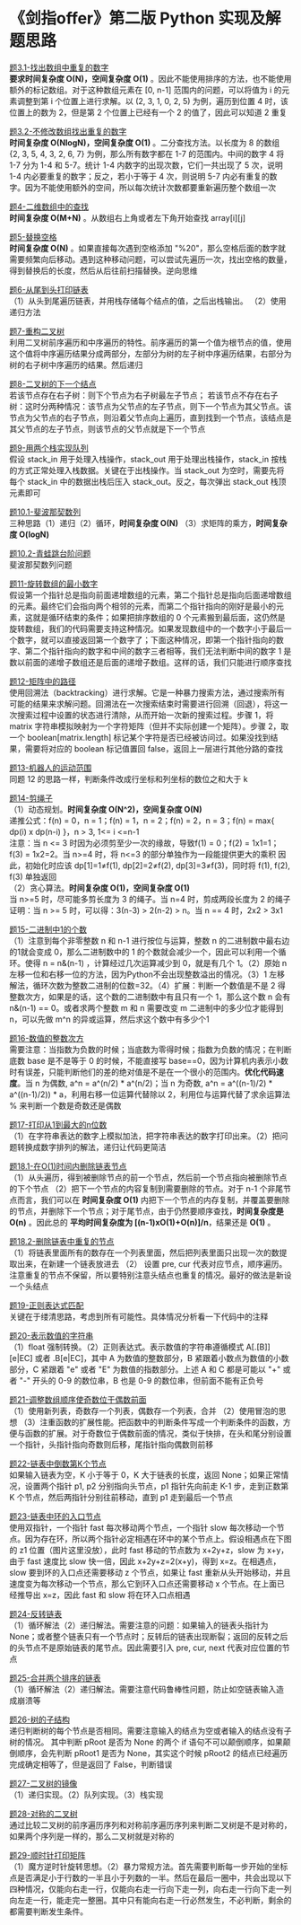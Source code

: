 # 《剑指offer》第二版 Python 实现及解题思路
[题3.1-找出数组中重复的数字](题3.1-找出数组中重复的数字.py)   
**要求时间复杂度 O(N)，空间复杂度 O(1)** 。因此不能使用排序的方法，也不能使用额外的标记数组。对于这种数组元素在 [0, n-1] 范围内的问题，可以将值为 i 的元素调整到第 i 个位置上进行求解。以 (2, 3, 1, 0, 2, 5) 为例，遍历到位置 4 时，该位置上的数为 2，但是第 2 个位置上已经有一个 2 的值了，因此可以知道 2 重复

[题3.2-不修改数组找出重复的数字](题3.2-不修改数组找出重复的数字.py)     
**时间复杂度 O(NlogN)，空间复杂度 O(1)** 。二分查找方法。以长度为 8 的数组 {2, 3, 5, 4, 3, 2, 6, 7} 为例，那么所有数字都在 1-7 的范围内。中间的数字 4 将 1-7 分为 1-4 和 5-7。统计 1-4 内数字的出现次数，它们一共出现了 5 次，说明 1-4 内必要重复的数字；反之，若小于等于 4 次，则说明 5-7 内必有重复的数字。因为不能使用额外的空间，所以每次统计次数都要重新遍历整个数组一次

[题4-二维数组中的查找](题4-二维数组中的查找.py)      
**时间复杂度 O(M+N)** 。从数组右上角或者左下角开始查找 array[i][j]

[题5-替换空格](题5-替换空格.py)    
**时间复杂度 O(N)** 。如果直接每次遇到空格添加 "%20"，那么空格后面的数字就需要频繁向后移动。遇到这种移动问题，可以尝试先遍历一次，找出空格的数量，得到替换后的长度，然后从后往前扫描替换。逆向思维

[题6-从尾到头打印链表](题6-从尾到头打印链表.py)       
（1）从头到尾遍历链表，并用栈存储每个结点的值，之后出栈输出。
（2）使用递归方法

[题7-重构二叉树](题7-重构二叉树.py)     
利用二叉树前序遍历和中序遍历的特性。前序遍历的第一个值为根节点的值，使用这个值将中序遍历结果分成两部分，左部分为树的左子树中序遍历结果，右部分为树的右子树中序遍历的结果。然后递归

[题8-二叉树的下一个结点](题8-二叉树的下一个结点.py)     
若该节点存在右子树：则下个节点为右子树最左子节点；
若该节点不存在右子树：这时分两种情况：该节点为父节点的左子节点，则下一个节点为其父节点。该节点为父节点的右子节点，则沿着父节点向上遍历，直到找到一个节点，该结点是其父节点的左子节点，则该节点的父节点就是下一个节点

[题9-用两个栈实现队列](题9-用两个栈实现队列.py)     
假设 stack_in 用于处理入栈操作，stack_out 用于处理出栈操作，stack_in 按栈的方式正常处理入栈数据。关键在于出栈操作。当 stack_out 为空时，需要先将每个 stack_in 中的数据出栈后压入 stack_out。反之，每次弹出 stack_out 栈顶元素即可

[题10.1-斐波那契数列](题10.1-斐波那契数列.py)    
三种思路（1）递归（2）循环，**时间复杂度 O(N)** （3）求矩阵的乘方，**时间复杂度 O(logN)**

[题10.2-青蛙跳台阶问题](题10.2-青蛙跳台阶问题.py)    
斐波那契数列问题

[题11-旋转数组的最小数字](题11-旋转数组的最小数字.py)   
假设第一个指针总是指向前面递增数组的元素，第二个指针总是指向后面递增数组的元素。最终它们会指向两个相邻的元素，而第二个指针指向的刚好是最小的元素，这就是循环结束的条件；如果把排序数组的 0 个元素搬到最后面，这仍然是旋转数组，我们的代码需要支持这种情况。如果发现数组中的一个数字小于最后一个数字，就可以直接返回第一个数字了；下面这种情况，即第一个指针指向的数字、第二个指针指向的数字和中间的数字三者相等，我们无法判断中间的数字 1 是数以前面的递增子数组还是后面的递增子数组。这样的话，我们只能进行顺序查找

[题12-矩阵中的路径](题12-矩阵中的路径.py)   
使用回溯法（backtracking）进行求解。它是一种暴力搜索方法，通过搜索所有可能的结果来求解问题。回溯法在一次搜索结束时需要进行回溯（回退），将这一次搜索过程中设置的状态进行清除，从而开始一次新的搜索过程。步骤 1，将 matrix 字符串模拟映射为一个字符矩阵（但并不实际创建一个矩阵）。步骤 2，取一个 boolean[matrix.length] 标记某个字符是否已经被访问过。如果没找到结果，需要将对应的 boolean 标记值置回 false，返回上一层进行其他分路的查找

[题13-机器人的运动范围](题13-机器人的运动范围.py)  
同题 12 的思路一样，判断条件改成行坐标和列坐标的数位之和大于 k

[题14-剪绳子](题14-剪绳子.py)   
（1）动态规划。**时间复杂度 O(N^2)，空间复杂度 O(N)**    
递推公式：f(n) = 0，n = 1；f(n) = 1，n = 2；f(n) = 2，n = 3；f(n) = max{ dp(i) x dp(n-i) }，n > 3, 1<= i <=n-1   
注意：当 n <= 3 时因为必须剪至少一次的缘故，导致f(1) = 0；f(2) = 1x1=1；f(3) = 1x2=2。当 n>=4 时，将 n<=3 的部分单独作为一段能提供更大的乘积   因此，初始化时应该 dp[1]=1≠f(1), dp[2]=2≠f(2), dp[3]=3≠f(3)，同时将 f(1), f(2), f(3) 单独返回        
（2）贪心算法。**时间复杂度 O(1)，空间复杂度 O(1)**     
当 n>=5 时，尽可能多剪长度为 3 的绳子。当 n=4 时，剪成两段长度为 2 的绳子     
证明：当 n >= 5 时，可以得：3(n-3) > 2(n-2) > n。当 n == 4 时，2x2 > 3x1

[题15-二进制中1的个数](题15-二进制中1的个数.py)    
（1）注意到每个非零整数 n 和 n-1 进行按位与运算，整数 n 的二进制数中最右边的1就会变成 0，那么二进制数中的 1 的个数就会减少一个，因此可以利用一个循环。使得 n = n&(n-1) ，计算经过几次运算减少到 0，就是有几个 1。（2）原始 n 左移一位和右移一位的方法，因为Python不会出现整数溢出的情况。（3）1 左移解法，循环次数为整数二进制的位数=32。（4）扩展：判断一个数值是不是 2 得整数次方，如果是的话，这个数的二进制数中有且只有一个 1，那么这个数 n 会有 n&(n-1) == 0。或者求两个整数 m 和 n 需要改变 m 二进制中的多少位才能得到 n，可以先做 m^n 的异或运算，然后求这个数中有多少个1

[题16-数值的整数次方](题16-数值的整数次方.py)  
需要注意：当指数为负数的时候；当底数为零得时候；指数为负数的情况；在判断底数 base 是不是等于 0 的时候，不能直接写 base==0，因为计算机内表示小数时有误差，只能判断他们的差的绝对值是不是在一个很小的范围内。**优化代码速度**。当 n 为偶数, a^n = a^(n/2) * a^(n/2)；当 n 为奇数, a^n = a^((n-1)/2) * a^((n-1)/2)) * a，利用右移一位运算代替除以 2，利用位与运算代替了求余运算法 % 来判断一个数是奇数还是偶数

[题17-打印从1到最大的n位数](题17-打印从1到最大的n位数.py)     
（1）在字符串表达的数字上模拟加法，把字符串表达的数字打印出来。（2）把问题转换成数字排列的解法，递归让代码更简洁

[题18.1-在O(1)时间内删除链表节点](题18.1-在O(1)时间内删除链表节点.py)   
（1）从头遍历，得到被删除节点的前一个节点，然后前一个节点指向被删除节点的下个节点
（2）把下一个节点的内容复制到需要删除的节点。对于 n-1 个非尾节点而言，我们可以在 **时间复杂度 O(1)** 内把下一个节点的内存复制，并覆盖要删除的节点，并删除下一个节点；对于尾节点，由于仍然要顺序查找，**时间复杂度是 O(n)** 。因此总的 **平均时间复杂度为 [(n-1)xO(1)+O(n)]/n**，结果还是 **O(1)** 。

[题18.2-删除链表中重复的节点](题18.2-删除链表中重复的节点.py)  
（1）将链表里面所有的数存在一个列表里面，然后把列表里面只出现一次的数提取出来，在新建一个链表放进去
（2） 设置 pre, cur 代表对应节点，顺序遍历。注意重复的节点不保留，所以要特别注意头结点也重复的情况。最好的做法是新设一个头结点

[题19-正则表达式匹配](题19-正则表达式匹配.py)   
关键在于缕清思路，考虑到所有可能性。具体情况分析看一下代码中的注释

[题20-表示数值的字符串](题20-表示数值的字符串.py)    
（1）float 强制转换。（2）正则表达式。表示数值的字符串遵循模式 A[.[B]][e|EC] 或者 .B[e|EC]，其中 A 为数值的整数部分，B 紧跟着小数点为数值的小数部分，C 紧跟着 "e" 或者 "E" 为数值的指数部分。上述 A 和 C 都是可能以 "+" 或者 "-" 开头的 0-9 的数位串，B 也是 0-9 的数位串，但前面不能有正负号

[题21-调整数组顺序使奇数位于偶数前面](题21-调整数组顺序使奇数位于偶数前面.py)     
（1）使用新列表，奇数存一个列表，偶数存一个列表，合并
（2）使用冒泡的思想
（3）注重函数的扩展性能。把函数中的判断条件写成一个判断条件的函数，方便与函数的扩展。对于奇数位于偶数前面的情况，类似于快排，在头和尾分别设置一个指针，头指针指向奇数则后移，尾指针指向偶数则前移

[题22-链表中倒数第K个节点](题22-链表中倒数第K个节点.py)     
如果输入链表为空，K 小于等于 0，K 大于链表的长度，返回 None；如果正常情况，设置两个指针 p1, p2 分别指向头节点，p1 指针先向前走 K-1 步，走到正数第 K 个节点，然后两指针分别往前移动，直到 p1 走到最后一个节点

[题23-链表中环的入口节点](题23-链表中环的入口节点.py)     
使用双指针，一个指针 fast 每次移动两个节点，一个指针 slow 每次移动一个节点。因为存在环，所以两个指针必定相遇在环中的某个节点上。假设相遇点在下图的 z1 位置（图片这里没放），此时 fast 移动的节点数为 x+2y+z，slow 为 x+y，由于 fast 速度比 slow 快一倍，因此 x+2y+z=2(x+y)，得到 x=z。在相遇点，slow 要到环的入口点还需要移动 z 个节点，如果让 fast 重新从头开始移动，并且速度变为每次移动一个节点，那么它到环入口点还需要移动 x 个节点。在上面已经推导出 x=z，因此 fast 和 slow 将在环入口点相遇

[题24-反转链表](题24-反转链表.py)     
（1）循环解法（2）递归解法。需要注意的问题：如果输入的链表头指针为 None；或者整个链表只有一个节点时；反转后的链表出现断裂；返回的反转之后的头节点不是原始链表的尾节点。因此需要引入 pre, cur, next 代表对应位置的节点

[题25-合并两个排序的链表](题25-合并两个排序的链表.py)  
（1）循环解法（2）递归解法。需要注意代码鲁棒性问题，防止如空链表输入造成崩溃等

[题26-树的子结构](题26-树的子结构.py)   
递归判断树的每个节点是否相同。需要注意输入的结点为空或者输入的结点没有子树的情况。
其中判断 pRoot 是否为 None 的两个 if 语句不可以颠倒顺序，如果颠倒顺序，会先判断 pRoot1 是否为 None，其实这个时候 pRoot2 的结点已经遍历完成确定相等了，但是返回了 False，判断错误

[题27-二叉树的镜像](题27-二叉树的镜像.py)  
（1）递归实现。（2）队列实现。（3）栈实现

[题28-对称的二叉树](题28-对称的二叉树.py)    
通过比较二叉树的前序遍历序列和对称前序遍历序列来判断二叉树是不是对称的，如果两个序列是一样的，那么二叉树就是对称的

[题29-顺时针打印矩阵](题29-顺时针打印矩阵.py)    
（1）魔方逆时针旋转思想。（2）暴力常规方法。首先需要判断每一步开始的坐标点是否满足小于行数的一半且小于列数的一半。然后在最后一圈中，共会出现以下四种情况，仅能向右走一行，仅能向右走一行向下走一列，向右走一行向下走一列向左走一行，能走完一整圈。其中只有能向右走一行必然发生，不必判断，剩余的都需要判断发生条件。
